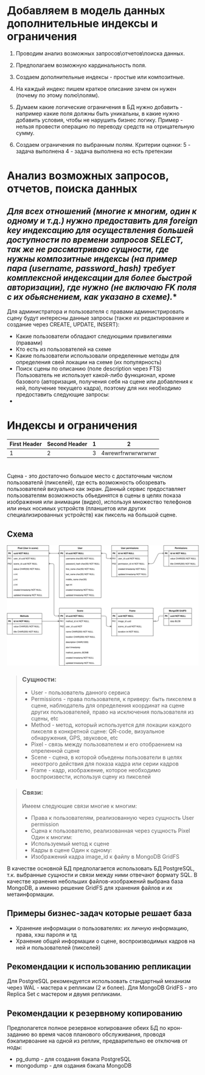 # Добавляем в модель данных дополнительные индексы и ограничения

1. Проводим анализ возможных запросов\отчетов\поиска данных.
2. Предполагаем возможную кардинальность поля.
3. Создаем дополнительные индексы - простые или композитные.
4. На каждый индекс пишем краткое описание зачем он нужен (почему по этому полю\полям).

5. Думаем какие логические ограничения в БД нужно добавить - например какие поля должны быть уникальны, в какие нужно добавить условия, чтобы не нарушить бизнес логику. Пример - нельзя провести операцию по переводу средств на отрицательную сумму.
6. Создаем ограничения по выбранным полям.
Критерии оценки: 5 - задача выполнена
4 - задача выполнена но есть претензии


# Анализ возможных запросов, отчетов, поиска данных
## **Для всех отношений (многие к многим, один к одному и т.д.) нужно предоставить для foreign key индексацию для осуществления большей доступности по времени запросов SELECT, так же не рассматриваю сущности, где нужны композитные индексы (на пример пара (username, password_hash) требует комплексной индексации для более быстрой авторизации), где нужно (не включаю FK* поля с их обьяснением, как указано в схеме).**
Для администратора и пользователя с правами администрировать сцену будут интересны данные запросы (также их редактирование и создание через CREATE, UPDATE, INSERT):
* Какие пользователи обладают следующими привилегиями (правами)
* Кто есть из пользователей на схеме
* Какие пользователи использовали определенные методы для определения свей локации на схеме (их популярность)
* Поиск сцены по описанию (поле description через FTS)
Пользователь не использует какой-либо функционал, кроме базового (авторизация, получения себя на сцене или добавления к ней, получение текущего кадра), поэтому для них необходимо предоставить следующие запросы:
* 
# Индексы и ограничения
First Header | Second Header | 1 | 2
------------ | ------------- | ------------ | -------------
1 | 2 | 3 | 4wrewrfrwrwrwrwrwr
# 


Сцена - это достаточно большое место с достаточным числом пользователй (пикселей), где есть возможность обозревать пользователей визуально как экран.
Данный сервис предоставляет пользователям возможность обьединятся в сцены в целях показа изображения или анимации (видео),
используя множество телефонов или иных носимых устройств (планшетов или других специализированных устройств) как пиксель на большой сцене.
## Схема
![Schema](entities.svg)
> ### Сущности:
> * User - пользователь данного сервиса
> * Permissions - права пользователя, к приверу: быть пикселем в сцене, наблюдатель для определения координат на сцене других пользователей, право на исключения пользователя из сцены, etc
> * Method - метод, который используется для локации каждого пикселя в конкретной сцене: QR-code, визуальное обнаружения, GPS, звуковое, etc
> * Pixel - связь между пользователем и его отобраением на опреленной сцене
> * Scene - сцена, в которой обьедены пользователи в целях некотрого действия для показа кадра или серии кадров
> * Frame - кадр, изображение, которое необходимо воспроизвести, используя сцену из пикселей

> ### Связи:
> Имеем следующие связи многие к многим:
> * Права к пользователям, реализованную через сущность User permission
> * Сцена к пользователю, реализованная через сущность Pixel
> Один к многим:
> * Используемый метод к сцене
> * Кадры в сцене
> Один к одному:
> * Изображений кадра image_id к файлу в MongoDB GridFS

В качестве основной БД предполагается использовать БД PostgreSQL, т.к. выбранные сущности и связи между ними отвечают формату SQL. В качестве хранения небольших файлов-изображений выбрана база MongoDB, а именно решение GridFS для хранения файлов и их метаинформации. 
## Примеры бизнес-задач которые решает база
* Хранение информации о пользователях: их личную информацию, права, хэш пароля и тд
* Хранение общей информации о сцене, воспроизводимых кадров на ней и пользователей (пикселей)
## Рекомендации к использованию репликации
Для PostgreSQL рекомендуется использовать стандартный механизм через WAL -  мастера к репликам (2 и более).
Для MongoDB GridFS - это Replica Set c мастером и двумя репликами.
## Рекомендации к резервному копированию
Предполагется полное резервное копирование обеих БД по крон-заданию во время часов планового обслуживания, проводя бэкапирвоание на одной из реплик, предварительно ее отключив от ноды:
* pg_dump - для создания бэкапа PostgreSQL
* mongodump - для оздания бэкапа MongoDB
